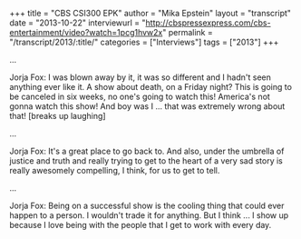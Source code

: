 +++
title = "CBS CSI300 EPK"
author = "Mika Epstein"
layout = "transcript"
date = "2013-10-22"
interviewurl = "http://cbspressexpress.com/cbs-entertainment/video?watch=1pcg1hvw2x"
permalink = "/transcript/2013/:title/"
categories = ["Interviews"]
tags = ["2013"]
+++

...

Jorja Fox: I was blown away by it, it was so different and I hadn't seen anything ever like it. A show about death, on a Friday night? This is going to be canceled in six weeks, no one's going to watch this! America's not gonna watch this show! And boy was I ... that was extremely wrong about that! [breaks up laughing]

...

Jorja Fox: It's a great place to go back to. And also, under the umbrella of justice and truth and really trying to get to the heart of a very sad story is really awesomely compelling, I think, for us to get to tell.

...

Jorja Fox: Being on a successful show is the cooling thing that could ever happen to a person. I wouldn't trade it for anything. But I think ... I show up because I love being with the people that I get to work with every day.  
